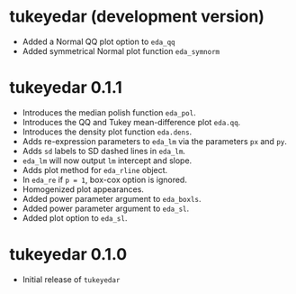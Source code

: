 # tukeyedar (development version)
* Added a Normal QQ plot option to `eda_qq`
* Added symmetrical Normal plot function `eda_symnorm`

# tukeyedar 0.1.1

* Introduces the median polish function `eda_pol`.
* Introduces the QQ and Tukey mean-difference plot `eda.qq`.
* Introduces the density plot function `eda.dens`.
* Adds re-expression parameters to `eda_lm` via the parameters `px` and `py`.
* Adds `sd` labels to SD dashed lines in `eda_lm`.
* `eda_lm` will now output `lm` intercept and slope.
* Adds plot method for `eda_rline` object.
* In `eda_re` if `p = 1`, box-cox option is ignored.
* Homogenized plot appearances.
* Added power parameter argument to `eda_boxls`.
* Added power parameter argument to `eda_sl`.
* Added plot option to `eda_sl`.

# tukeyedar 0.1.0

* Initial release of `tukeyedar`

